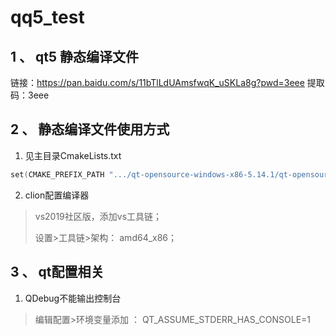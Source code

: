 # qq5_test

## 1 、 qt5 静态编译文件
链接：https://pan.baidu.com/s/11bTlLdUAmsfwqK_uSKLa8g?pwd=3eee
提取码：3eee

## 2 、 静态编译文件使用方式
1) 见主目录CmakeLists.txt
```c++
set(CMAKE_PREFIX_PATH ".../qt-opensource-windows-x86-5.14.1/qt-opensource-windows-x86-5.14.1/5.14.1/msvc2017")
```
2) clion配置编译器

> vs2019社区版，添加vs工具链；
> 
>设置>工具链>架构： amd64_x86；

## 3 、 qt配置相关

1) QDebug不能输出控制台
>编辑配置>环境变量添加 ： QT_ASSUME_STDERR_HAS_CONSOLE=1
